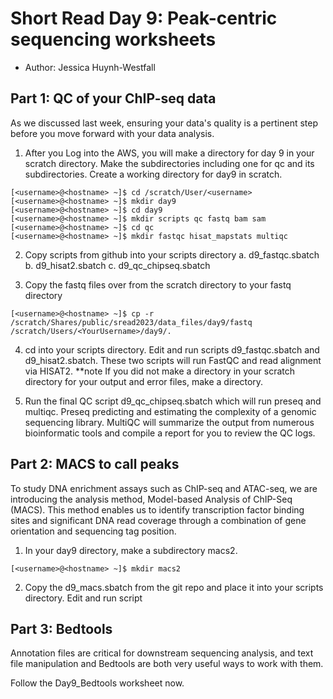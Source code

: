 # Short Read Day 9: Peak-centric sequencing worksheets
- Author: Jessica Huynh-Westfall

## Part 1: QC of your ChIP-seq data

As we discussed last week, ensuring your data's quality is a pertinent step before you move forward with your data analysis.

1. After you Log into the AWS, you will make a directory for day 9 in your scratch directory. Make the subdirectories including one for qc and its subdirectories. Create a working directory for day9 in scratch.
```
[<username>@<hostname> ~]$ cd /scratch/User/<username>
[<username>@<hostname> ~]$ mkdir day9
[<username>@<hostname> ~]$ cd day9
[<username>@<hostname> ~]$ mkdir scripts qc fastq bam sam
[<username>@<hostname> ~]$ cd qc
[<username>@<hostname> ~]$ mkdir fastqc hisat_mapstats multiqc
```

2. Copy scripts from github into your scripts directory
   a. d9_fastqc.sbatch
   b. d9_hisat2.sbatch
   c. d9_qc_chipseq.sbatch

3. Copy the fastq files over from the scratch directory to your fastq directory
```
[<username>@<hostname> ~]$ cp -r /scratch/Shares/public/sread2023/data_files/day9/fastq /scratch/Users/<YourUsername>/day9/.
```

4. cd into your scripts directory. Edit and run scripts d9_fastqc.sbatch and d9_hisat2.sbatch. These two scripts will run FastQC and read alignment via HISAT2. 
**note If you did not make a directory in your scratch directory for your output and error files, make a directory.

5. Run the final QC script d9_qc_chipseq.sbatch which will run preseq and multiqc. Preseq predicting and estimating the complexity of a genomic sequencing library. MultiQC will summarize the output from numerous bioinformatic tools and compile a report for you to review the QC logs.

## Part 2: MACS to call peaks
To study DNA enrichment assays such as ChIP-seq and ATAC-seq, we are introducing the analysis method, Model-based Analysis of ChIP-Seq (MACS). This method enables us to identify transcription factor binding sites and significant DNA read coverage through a combination of gene orientation and sequencing tag position.

1. In your day9 directory, make a subdirectory macs2.
```
[<username>@<hostname> ~]$ mkdir macs2
```

2. Copy the d9_macs.sbatch from the git repo and place it into your scripts directory. Edit and run script

## Part 3: Bedtools
Annotation files are critical for downstream sequencing analysis, and text file manipulation and Bedtools are both very useful ways to work with them.

Follow the Day9_Bedtools worksheet now.
